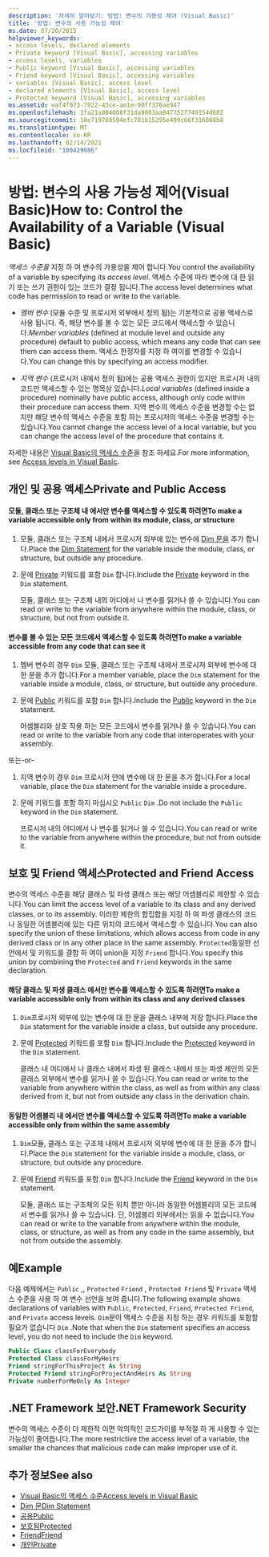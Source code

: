```yaml
---
description: '자세히 알아보기: 방법: 변수의 가용성 제어 (Visual Basic)'
title: '방법: 변수의 사용 가능성 제어'
ms.date: 07/20/2015
helpviewer_keywords:
- access levels, declared elements
- Private keyword [Visual Basic], accessing variables
- access levels, variables
- Public keyword [Visual Basic], accessing variables
- Friend keyword [Visual Basic], accessing variables
- variables [Visual Basic], access level
- declared elements [Visual Basic], access level
- Protected keyword [Visual Basic], accessing variables
ms.assetid: eaf4f073-7922-43ce-ae1e-90ff376ae947
ms.openlocfilehash: 3fa21a804008f31da9003aa847752f749154d602
ms.sourcegitcommit: 10e719780594efc781b15295e499c66f316068b8
ms.translationtype: MT
ms.contentlocale: ko-KR
ms.lasthandoff: 02/14/2021
ms.locfileid: "100429886"
---
```

# <a name="how-to-control-the-availability-of-a-variable-visual-basic"></a><span data-ttu-id="79415-103">방법: 변수의 사용 가능성 제어(Visual Basic)</span><span class="sxs-lookup"><span data-stu-id="79415-103">How to: Control the Availability of a Variable (Visual Basic)</span></span>

<span data-ttu-id="79415-104">*액세스 수준을* 지정 하 여 변수의 가용성을 제어 합니다.</span><span class="sxs-lookup"><span data-stu-id="79415-104">You control the availability of a variable by specifying its *access level*.</span></span> <span data-ttu-id="79415-105">액세스 수준에 따라 변수에 대 한 읽기 또는 쓰기 권한이 있는 코드가 결정 됩니다.</span><span class="sxs-lookup"><span data-stu-id="79415-105">The access level determines what code has permission to read or write to the variable.</span></span>  
  
- <span data-ttu-id="79415-106">*멤버 변수* (모듈 수준 및 프로시저 외부에서 정의 됨)는 기본적으로 공용 액세스로 사용 됩니다. 즉, 해당 변수를 볼 수 있는 모든 코드에서 액세스할 수 있습니다.</span><span class="sxs-lookup"><span data-stu-id="79415-106">*Member variables* (defined at module level and outside any procedure) default to public access, which means any code that can see them can access them.</span></span> <span data-ttu-id="79415-107">액세스 한정자를 지정 하 여이를 변경할 수 있습니다.</span><span class="sxs-lookup"><span data-stu-id="79415-107">You can change this by specifying an access modifier.</span></span>  
  
- <span data-ttu-id="79415-108">*지역 변수* (프로시저 내에서 정의 됨)에는 공용 액세스 권한이 있지만 프로시저 내의 코드만 액세스할 수 있는 명목상 있습니다.</span><span class="sxs-lookup"><span data-stu-id="79415-108">*Local variables* (defined inside a procedure) nominally have public access, although only code within their procedure can access them.</span></span> <span data-ttu-id="79415-109">지역 변수의 액세스 수준을 변경할 수는 없지만 해당 변수의 액세스 수준을 포함 하는 프로시저의 액세스 수준을 변경할 수는 있습니다.</span><span class="sxs-lookup"><span data-stu-id="79415-109">You cannot change the access level of a local variable, but you can change the access level of the procedure that contains it.</span></span>  
  
 <span data-ttu-id="79415-110">자세한 내용은 [Visual Basic의 액세스 수준](access-levels.md)을 참조 하세요.</span><span class="sxs-lookup"><span data-stu-id="79415-110">For more information, see [Access levels in Visual Basic](access-levels.md).</span></span>  
  
## <a name="private-and-public-access"></a><span data-ttu-id="79415-111">개인 및 공용 액세스</span><span class="sxs-lookup"><span data-stu-id="79415-111">Private and Public Access</span></span>  
  
#### <a name="to-make-a-variable-accessible-only-from-within-its-module-class-or-structure"></a><span data-ttu-id="79415-112">모듈, 클래스 또는 구조체 내 에서만 변수를 액세스할 수 있도록 하려면</span><span class="sxs-lookup"><span data-stu-id="79415-112">To make a variable accessible only from within its module, class, or structure</span></span>  
  
1. <span data-ttu-id="79415-113">모듈, 클래스 또는 구조체 내에서 프로시저 외부에 있는 변수에 [Dim 문을](../../../language-reference/statements/dim-statement.md) 추가 합니다.</span><span class="sxs-lookup"><span data-stu-id="79415-113">Place the [Dim Statement](../../../language-reference/statements/dim-statement.md) for the variable inside the module, class, or structure, but outside any procedure.</span></span>  
  
2. <span data-ttu-id="79415-114">문에 [Private](../../../language-reference/modifiers/private.md) 키워드를 포함 `Dim` 합니다.</span><span class="sxs-lookup"><span data-stu-id="79415-114">Include the [Private](../../../language-reference/modifiers/private.md) keyword in the `Dim` statement.</span></span>  
  
     <span data-ttu-id="79415-115">모듈, 클래스 또는 구조체 내의 어디에서 나 변수를 읽거나 쓸 수 있습니다.</span><span class="sxs-lookup"><span data-stu-id="79415-115">You can read or write to the variable from anywhere within the module, class, or structure, but not from outside it.</span></span>  
  
#### <a name="to-make-a-variable-accessible-from-any-code-that-can-see-it"></a><span data-ttu-id="79415-116">변수를 볼 수 있는 모든 코드에서 액세스할 수 있도록 하려면</span><span class="sxs-lookup"><span data-stu-id="79415-116">To make a variable accessible from any code that can see it</span></span>  
  
1. <span data-ttu-id="79415-117">멤버 변수의 경우 `Dim` 모듈, 클래스 또는 구조체 내에서 프로시저 외부에 변수에 대 한 문을 추가 합니다.</span><span class="sxs-lookup"><span data-stu-id="79415-117">For a member variable, place the `Dim` statement for the variable inside a module, class, or structure, but outside any procedure.</span></span>  
  
2. <span data-ttu-id="79415-118">문에 [Public](../../../language-reference/modifiers/public.md) 키워드를 포함 `Dim` 합니다.</span><span class="sxs-lookup"><span data-stu-id="79415-118">Include the [Public](../../../language-reference/modifiers/public.md) keyword in the `Dim` statement.</span></span>  
  
     <span data-ttu-id="79415-119">어셈블리와 상호 작용 하는 모든 코드에서 변수를 읽거나 쓸 수 있습니다.</span><span class="sxs-lookup"><span data-stu-id="79415-119">You can read or write to the variable from any code that interoperates with your assembly.</span></span>  
  
 <span data-ttu-id="79415-120">또는</span><span class="sxs-lookup"><span data-stu-id="79415-120">-or-</span></span>  
  
1. <span data-ttu-id="79415-121">지역 변수의 경우 `Dim` 프로시저 안에 변수에 대 한 문을 추가 합니다.</span><span class="sxs-lookup"><span data-stu-id="79415-121">For a local variable, place the `Dim` statement for the variable inside a procedure.</span></span>  
  
2. <span data-ttu-id="79415-122">문에 키워드를 포함 하지 마십시오 `Public` `Dim` .</span><span class="sxs-lookup"><span data-stu-id="79415-122">Do not include the `Public` keyword in the `Dim` statement.</span></span>  
  
     <span data-ttu-id="79415-123">프로시저 내의 어디에서 나 변수를 읽거나 쓸 수 있습니다.</span><span class="sxs-lookup"><span data-stu-id="79415-123">You can read or write to the variable from anywhere within the procedure, but not from outside it.</span></span>  
  
## <a name="protected-and-friend-access"></a><span data-ttu-id="79415-124">보호 및 Friend 액세스</span><span class="sxs-lookup"><span data-stu-id="79415-124">Protected and Friend Access</span></span>  

 <span data-ttu-id="79415-125">변수의 액세스 수준을 해당 클래스 및 파생 클래스 또는 해당 어셈블리로 제한할 수 있습니다.</span><span class="sxs-lookup"><span data-stu-id="79415-125">You can limit the access level of a variable to its class and any derived classes, or to its assembly.</span></span> <span data-ttu-id="79415-126">이러한 제한의 합집합을 지정 하 여 파생 클래스의 코드나 동일한 어셈블리에 있는 다른 위치의 코드에서 액세스할 수 있습니다.</span><span class="sxs-lookup"><span data-stu-id="79415-126">You can also specify the union of these limitations, which allows access from code in any derived class or in any other place in the same assembly.</span></span> <span data-ttu-id="79415-127">`Protected`동일한 선언에서 및 키워드를 결합 하 여이 union을 지정 `Friend` 합니다.</span><span class="sxs-lookup"><span data-stu-id="79415-127">You specify this union by combining the `Protected` and `Friend` keywords in the same declaration.</span></span>  
  
#### <a name="to-make-a-variable-accessible-only-from-within-its-class-and-any-derived-classes"></a><span data-ttu-id="79415-128">해당 클래스 및 파생 클래스 에서만 변수를 액세스할 수 있도록 하려면</span><span class="sxs-lookup"><span data-stu-id="79415-128">To make a variable accessible only from within its class and any derived classes</span></span>  
  
1. <span data-ttu-id="79415-129">`Dim`프로시저 외부에 있는 변수에 대 한 문을 클래스 내부에 저장 합니다.</span><span class="sxs-lookup"><span data-stu-id="79415-129">Place the `Dim` statement for the variable inside a class, but outside any procedure.</span></span>  
  
2. <span data-ttu-id="79415-130">문에 [Protected](../../../language-reference/modifiers/protected.md) 키워드를 포함 `Dim` 합니다.</span><span class="sxs-lookup"><span data-stu-id="79415-130">Include the [Protected](../../../language-reference/modifiers/protected.md) keyword in the `Dim` statement.</span></span>  
  
     <span data-ttu-id="79415-131">클래스 내 어디에서 나 클래스 내에서 파생 된 클래스 내에서 또는 파생 체인의 모든 클래스 외부에서 변수를 읽거나 쓸 수 있습니다.</span><span class="sxs-lookup"><span data-stu-id="79415-131">You can read or write to the variable from anywhere within the class, as well as from within any class derived from it, but not from outside any class in the derivation chain.</span></span>  
  
#### <a name="to-make-a-variable-accessible-only-from-within-the-same-assembly"></a><span data-ttu-id="79415-132">동일한 어셈블리 내 에서만 변수를 액세스할 수 있도록 하려면</span><span class="sxs-lookup"><span data-stu-id="79415-132">To make a variable accessible only from within the same assembly</span></span>  
  
1. <span data-ttu-id="79415-133">`Dim`모듈, 클래스 또는 구조체 내에서 프로시저 외부에 변수에 대 한 문을 추가 합니다.</span><span class="sxs-lookup"><span data-stu-id="79415-133">Place the `Dim` statement for the variable inside a module, class, or structure, but outside any procedure.</span></span>  
  
2. <span data-ttu-id="79415-134">문에 [Friend](../../../language-reference/modifiers/friend.md) 키워드를 포함 `Dim` 합니다.</span><span class="sxs-lookup"><span data-stu-id="79415-134">Include the [Friend](../../../language-reference/modifiers/friend.md) keyword in the `Dim` statement.</span></span>  
  
     <span data-ttu-id="79415-135">모듈, 클래스 또는 구조체의 모든 위치 뿐만 아니라 동일한 어셈블리의 모든 코드에서 변수를 읽거나 쓸 수 있습니다. 단, 어셈블리 외부에서는 읽을 수 없습니다.</span><span class="sxs-lookup"><span data-stu-id="79415-135">You can read or write to the variable from anywhere within the module, class, or structure, as well as from any code in the same assembly, but not from outside the assembly.</span></span>  
  
## <a name="example"></a><span data-ttu-id="79415-136">예</span><span class="sxs-lookup"><span data-stu-id="79415-136">Example</span></span>  

 <span data-ttu-id="79415-137">다음 예제에서는 `Public` ,, `Protected` `Friend` , `Protected Friend` 및 `Private` 액세스 수준을 사용 하 여 변수 선언을 보여 줍니다.</span><span class="sxs-lookup"><span data-stu-id="79415-137">The following example shows declarations of variables with `Public`, `Protected`, `Friend`, `Protected Friend`, and `Private` access levels.</span></span> <span data-ttu-id="79415-138">`Dim`문이 액세스 수준을 지정 하는 경우 키워드를 포함할 필요가 없습니다 `Dim` .</span><span class="sxs-lookup"><span data-stu-id="79415-138">Note that when the `Dim` statement specifies an access level, you do not need to include the `Dim` keyword.</span></span>  
  
```vb  
Public Class classForEverybody  
Protected Class classForMyHeirs  
Friend stringForThisProject As String  
Protected Friend stringForProjectAndHeirs As String  
Private numberForMeOnly As Integer  
```  
  
## <a name="net-framework-security"></a><span data-ttu-id="79415-139">.NET Framework 보안</span><span class="sxs-lookup"><span data-stu-id="79415-139">.NET Framework Security</span></span>  

 <span data-ttu-id="79415-140">변수의 액세스 수준이 더 제한적 이면 악의적인 코드가이를 부적절 하 게 사용할 수 있는 가능성이 줄어듭니다.</span><span class="sxs-lookup"><span data-stu-id="79415-140">The more restrictive the access level of a variable, the smaller the chances that malicious code can make improper use of it.</span></span>  
  
## <a name="see-also"></a><span data-ttu-id="79415-141">추가 정보</span><span class="sxs-lookup"><span data-stu-id="79415-141">See also</span></span>

- [<span data-ttu-id="79415-142">Visual Basic의 액세스 수준</span><span class="sxs-lookup"><span data-stu-id="79415-142">Access levels in Visual Basic</span></span>](access-levels.md)
- [<span data-ttu-id="79415-143">Dim 문</span><span class="sxs-lookup"><span data-stu-id="79415-143">Dim Statement</span></span>](../../../language-reference/statements/dim-statement.md)
- [<span data-ttu-id="79415-144">공용</span><span class="sxs-lookup"><span data-stu-id="79415-144">Public</span></span>](../../../language-reference/modifiers/public.md)
- [<span data-ttu-id="79415-145">보호됨</span><span class="sxs-lookup"><span data-stu-id="79415-145">Protected</span></span>](../../../language-reference/modifiers/protected.md)
- [<span data-ttu-id="79415-146">Friend</span><span class="sxs-lookup"><span data-stu-id="79415-146">Friend</span></span>](../../../language-reference/modifiers/friend.md)
- [<span data-ttu-id="79415-147">개인</span><span class="sxs-lookup"><span data-stu-id="79415-147">Private</span></span>](../../../language-reference/modifiers/private.md)
